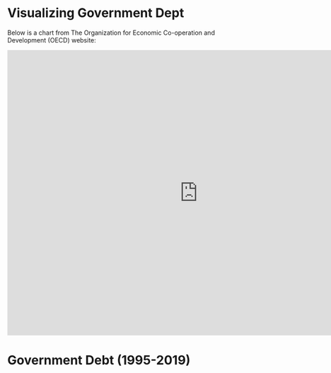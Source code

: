 # Visualizing Government Dept

Below is a chart from The Organization for Economic Co-operation and Development (OECD) website: 
<iframe src="https://data.oecd.org/chart/69DK" width="860" height="645" style="border: 0" mozallowfullscreen="true" webkitallowfullscreen="true" allowfullscreen="true"><a href="https://data.oecd.org/chart/69DK" target="_blank">OECD Chart: General government debt, Total, % of GDP, Annual, 2018</a></iframe>


# Government Debt (1995-2019)
<div class="flourish-embed flourish-chart" data-src="visualisation/4279484"><script src="https://public.flourish.studio/resources/embed.js"></script></div>

